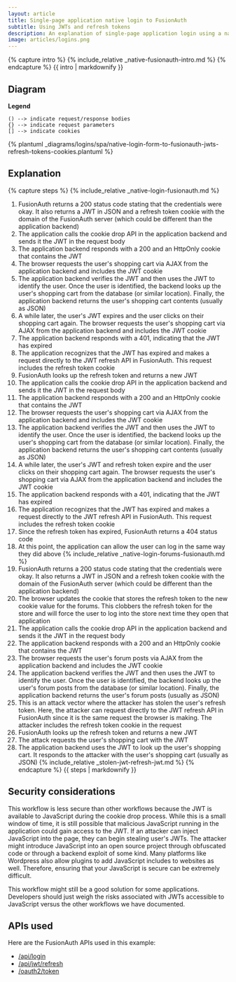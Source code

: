 ```yaml
---
layout: article
title: Single-page application native login to FusionAuth 
subtitle: Using JWTs and refresh tokens 
description: An explanation of single-page application login using a native login form that submits directly to FusionAuth and uses JWTs and refresh tokens in cookies
image: articles/logins.png
---
```


{% capture intro %}
{% include_relative _native-fusionauth-intro.md %}
{% endcapture %}
{{ intro | markdownify }}

## Diagram

**Legend**

```text
() --> indicate request/response bodies
{} --> indicate request parameters
[] --> indicate cookies
```

{% plantuml _diagrams/logins/spa/native-login-form-to-fusionauth-jwts-refresh-tokens-cookies.plantuml %}

## Explanation

{% capture steps %}
{% include_relative _native-login-fusionauth.md %}
1. FusionAuth returns a 200 status code stating that the credentials were okay. It also returns a JWT in JSON and a refresh token cookie with the domain of the FusionAuth server (which could be different than the application backend)
1. The application calls the cookie drop API in the application backend and sends it the JWT in the request body
1. The application backend responds with a 200 and an HttpOnly cookie that contains the JWT
1. The browser requests the user's shopping cart via AJAX from the application backend and includes the JWT cookie
1. The application backend verifies the JWT and then uses the JWT to identify the user. Once the user is identified, the backend looks up the user's shopping cart from the database (or similar location). Finally, the application backend returns the user's shopping cart contents (usually as JSON)
1. A while later, the user's JWT expires and the user clicks on their shopping cart again. The browser requests the user's shopping cart via AJAX from the application backend and includes the JWT cookie
1. The application backend responds with a 401, indicating that the JWT has expired
1. The application recognizes that the JWT has expired and makes a request directly to the JWT refresh API in FusionAuth. This request includes the refresh token cookie
1. FusionAuth looks up the refresh token and returns a new JWT
1. The application calls the cookie drop API in the application backend and sends it the JWT in the request body
1. The application backend responds with a 200 and an HttpOnly cookie that contains the JWT
1. The browser requests the user's shopping cart via AJAX from the application backend and includes the JWT cookie
1. The application backend verifies the JWT and then uses the JWT to identify the user. Once the user is identified, the backend looks up the user's shopping cart from the database (or similar location). Finally, the application backend returns the user's shopping cart contents (usually as JSON)
1. A while later, the user's JWT and refresh token expire and the user clicks on their shopping cart again. The browser requests the user's shopping cart via AJAX from the application backend and includes the JWT cookie
1. The application backend responds with a 401, indicating that the JWT has expired
1. The application recognizes that the JWT has expired and makes a request directly to the JWT refresh API in FusionAuth. This request includes the refresh token cookie
1. Since the refresh token has expired, FusionAuth returns a 404 status code
1. At this point, the application can allow the user can log in the same way they did above
{% include_relative _native-login-forums-fusionauth.md %}
1. FusionAuth returns a 200 status code stating that the credentials were okay. It also returns a JWT in JSON and a refresh token cookie with the domain of the FusionAuth server (which could be different than the application backend)
1. The browser updates the cookie that stores the refresh token to the new cookie value for the forums. This clobbers the refresh token for the store and will force the user to log into the store next time they open that application
1. The application calls the cookie drop API in the application backend and sends it the JWT in the request body
1. The application backend responds with a 200 and an HttpOnly cookie that contains the JWT
1. The browser requests the user's forum posts via AJAX from the application backend and includes the JWT cookie
1. The application backend verifies the JWT and then uses the JWT to identify the user. Once the user is identified, the backend looks up the user's forum posts from the database (or similar location). Finally, the application backend returns the user's forum posts (usually as JSON)
1. This is an attack vector where the attacker has stolen the user's refresh token. Here, the attacker can request directly to the JWT refresh API in FusionAuth since it is the same request the browser is making. The attacker includes the refresh token cookie in the request
1. FusionAuth looks up the refresh token and returns a new JWT
1. The attack requests the user's shopping cart with the JWT
1. The application backend uses the JWT to look up the user's shopping cart. It responds to the attacker with the user's shopping cart (usually as JSON)
{% include_relative _stolen-jwt-refresh-jwt.md %}
{% endcapture %}
{{ steps | markdownify }}

## Security considerations

This workflow is less secure than other workflows because the JWT is available to JavaScript during the cookie drop process. While this is a small window of time, it is still possible that malicious JavaScript running in the application could gain access to the JWT. If an attacker can inject JavaScript into the page, they can begin stealing user's JWTs. The attacker might introduce JavaScript into an open source project through obfuscated code or through a backend exploit of some kind. Many platforms like Wordpress also allow plugins to add JavaScript includes to websites as well. Therefore, ensuring that your JavaScript is secure can be extremely difficult.

This workflow might still be a good solution for some applications. Developers should just weigh the risks associated with JWTs accessible to JavaScript versus the other workflows we have documented. 

## APIs used

Here are the FusionAuth APIs used in this example:

* [/api/login](/docs/v1/tech/apis/login#authenticate-a-user)
* [/api/jwt/refresh](/docs/v1/tech/apis/jwt#refresh-a-jwt)
* [/oauth2/token](/docs/v1/tech/oauth/endpoints#refresh-token-grant-request)